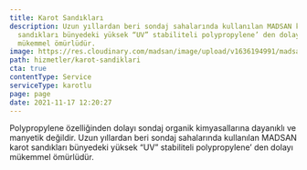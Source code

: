 ```yaml
---
title: Karot Sandıkları
description: Uzun yıllardan beri sondaj sahalarında kullanılan MADSAN karot
  sandıkları bünyedeki yüksek “UV” stabiliteli polypropylene’ den dolayı
  mükemmel ömürlüdür.
image: https://res.cloudinary.com/madsan/image/upload/v1636194991/madsan-stock/IMG_3203_glh3fq.jpg
path: hizmetler/karot-sandiklari
cta: true
contentType: Service
serviceType: karotlu
page: page
date: 2021-11-17 12:20:27
---
```

Polypropylene özelliğinden dolayı sondaj organik kimyasallarına dayanıklı ve manyetik değildir. Uzun yıllardan beri sondaj sahalarında kullanılan MADSAN karot sandıkları bünyedeki yüksek “UV” stabiliteli polypropylene’ den dolayı mükemmel ömürlüdür.